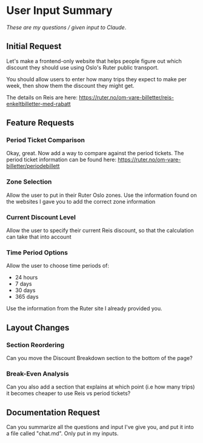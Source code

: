 # User Input Summary

_These are my questions / given input to Claude_.

## Initial Request

Let's make a frontend-only website that helps people figure out which discount they should use using Oslo's Ruter public transport.

You should allow users to enter how many trips they expect to make per week, then show them the discount they might get.

The details on Reis are here: https://ruter.no/om-vare-billetter/reis-enkeltbilletter-med-rabatt

## Feature Requests

### Period Ticket Comparison

Okay, great. Now add a way to compare against the period tickets. The period ticket information can be found here: https://ruter.no/om-vare-billetter/periodebillett

### Zone Selection

Allow the user to put in their Ruter Oslo zones. Use the information found on the websites I gave you to add the correct zone information

### Current Discount Level

Allow the user to specify their current Reis discount, so that the calculation can take that into account

### Time Period Options

Allow the user to choose time periods of:

- 24 hours
- 7 days
- 30 days
- 365 days

Use the information from the Ruter site I already provided you.

## Layout Changes

### Section Reordering

Can you move the Discount Breakdown section to the bottom of the page?

### Break-Even Analysis

Can you also add a section that explains at which point (i.e how many trips) it becomes cheaper to use Reis vs period tickets?

## Documentation Request

Can you summarize all the questions and input I've give you, and put it into a file called "chat.md". Only put in my inputs.
